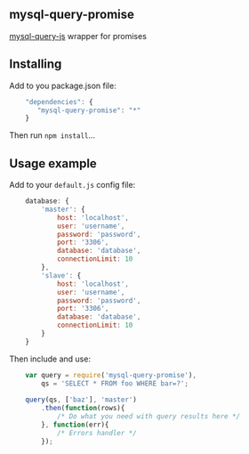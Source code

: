 ## mysql-query-promise ##
[mysql-query-js][1] wrapper for promises
## Installing ##
Add to you package.json file:
```javascript
    "dependencies": {
       "mysql-query-promise": "*"
    }
```

Then run `npm install`...
## Usage example ##
Add to your `default.js` config file:
```javascript
    database: {
        'master': {
            host: 'localhost',
            user: 'username',
            password: 'password',
            port: '3306',
            database: 'database',
            connectionLimit: 10
        },
        'slave': {
            host: 'localhost',
            user: 'username',
            password: 'password',
            port: '3306',
            database: 'database',
            connectionLimit: 10
        }
    }
```
    
Then include and use:
```javascript
    var query = require('mysql-query-promise'),
        qs = 'SELECT * FROM foo WHERE bar=?';
        
    query(qs, ['baz'], 'master')
        .then(function(rows){
            /* Do what you need with query results here */
        }, function(err){
            /* Errors handler */
        });
```

  [1]: https://github.com/ria-com/node-mysql-query-js
